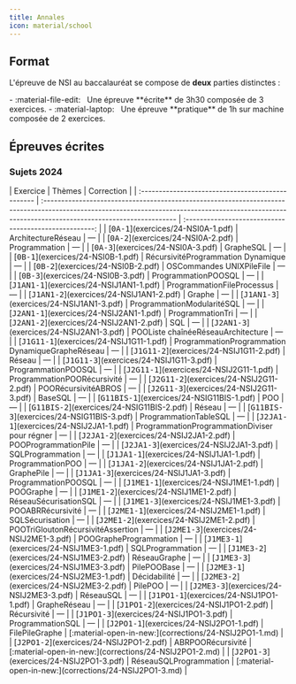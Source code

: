 ```yaml
---
title: Annales
icon: material/school
---
```


## Format

L'épreuve de NSI au baccalauréat se compose de **deux** parties distinctes :

<div class="grid cards" markdown>
- :material-file-edit: &nbsp; Une épreuve **écrite** de 3h30 composée de 3 exercices.
- :material-laptop: &nbsp; Une épreuve **pratique** de 1h sur machine composée de 2 exercices.
</div>

## Épreuves écrites

### Sujets 2024

<div class="center-table" markdown>
| Exercice                                          | Thèmes                                                                                                                                                                                             |                       Correction                       |
| :------------------------------------------------ | :------------------------------------------------------------------------------------------------------------------------------------------------------------------------------------------------- | :----------------------------------------------------: |
| [<tt>0A-1</tt>](exercices/24-NSI0A-1.pdf)         | <span class="tags-container"><span class="tag">Architecture</span><span class="tag">Réseau</span></span>                                                                                           |                           —                            |
| [<tt>0A-2</tt>](exercices/24-NSI0A-2.pdf)         | <span class="tags-container"><span class="tag">Programmation</span></span>                                                                                                                         |                           —                            |
| [<tt>0A-3</tt>](exercices/24-NSI0A-3.pdf)         | <span class="tags-container"><span class="tag">Graphe</span><span class="tag">SQL</span></span>                                                                                                    |                           —                            |
| [<tt>0B-1</tt>](exercices/24-NSI0B-1.pdf)         | <span class="tags-container"><span class="tag">Récursivité</span><span class="tag">Programmation Dynamique</span></span>                                                                           |                           —                            |
| [<tt>0B-2</tt>](exercices/24-NSI0B-2.pdf)         | <span class="tags-container"><span class="tag">OS</span><span class="tag">Commandes UNIX</span><span class="tag">Pile</span><span class="tag">File</span></span>                                   |                           —                            |
| [<tt>0B-3</tt>](exercices/24-NSI0B-3.pdf)         | <span class="tags-container"><span class="tag">Programmation</span><span class="tag">POO</span><span class="tag">SQL</span></span>                                                                 |                           —                            |
| [<tt>J1AN1-1</tt>](exercices/24-NSIJ1AN1-1.pdf)   | <span class="tags-container"><span class="tag">Programmation</span><span class="tag">File</span><span class="tag">Processus</span></span>                                                          |                           —                            |
| [<tt>J1AN1-2</tt>](exercices/24-NSIJ1AN1-2.pdf)   | <span class="tags-container"><span class="tag">Graphe</span></span>                                                                                                                                |                           —                            |
| [<tt>J1AN1-3</tt>](exercices/24-NSIJ1AN1-3.pdf)   | <span class="tags-container"><span class="tag">Programmation</span><span class="tag">Modularité</span><span class="tag">SQL</span></span>                                                          |                           —                            |
| [<tt>J2AN1-1</tt>](exercices/24-NSIJ2AN1-1.pdf)   | <span class="tags-container"><span class="tag">Programmation</span><span class="tag">Tri</span></span>                                                                                             |                           —                            |
| [<tt>J2AN1-2</tt>](exercices/24-NSIJ2AN1-2.pdf)   | <span class="tags-container"><span class="tag">SQL</span></span>                                                                                                                                   |                           —                            |
| [<tt>J2AN1-3</tt>](exercices/24-NSIJ2AN1-3.pdf)   | <span class="tags-container"><span class="tag">POO</span><span class="tag">Liste chaînée</span><span class="tag">Réseau</span><span class="tag">Architecture</span></span>                         |                           —                            |
| [<tt>J1G11-1</tt>](exercices/24-NSIJ1G11-1.pdf)   | <span class="tags-container"><span class="tag">Programmation</span><span class="tag">Programmation Dynamique</span><span class="tag">Graphe</span><span class="tag">Réseau</span></span>           |                           —                            |
| [<tt>J1G11-2</tt>](exercices/24-NSIJ1G11-2.pdf)   | <span class="tags-container"><span class="tag">Réseau</span></span>                                                                                                                                |                           —                            |
| [<tt>J1G11-3</tt>](exercices/24-NSIJ1G11-3.pdf)   | <span class="tags-container"><span class="tag">Programmation</span><span class="tag">POO</span><span class="tag">SQL</span></span>                                                                 |                           —                            |
| [<tt>J2G11-1</tt>](exercices/24-NSIJ2G11-1.pdf)   | <span class="tags-container"><span class="tag">Programmation</span><span class="tag">POO</span><span class="tag">Récursivité</span></span>                                                         |                           —                            |
| [<tt>J2G11-2</tt>](exercices/24-NSIJ2G11-2.pdf)   | <span class="tags-container"><span class="tag">POO</span><span class="tag">Récursivité</span><span class="tag">ABR</span><span class="tag">OS</span></span>                                        |                           —                            |
| [<tt>J2G11-3</tt>](exercices/24-NSIJ2G11-3.pdf)   | <span class="tags-container"><span class="tag">Base</span><span class="tag">SQL</span></span>                                                                                                      |                           —                            |
| [<tt>G11BIS-1</tt>](exercices/24-NSIG11BIS-1.pdf) | <span class="tags-container"><span class="tag">POO</span></span>                                                                                                                                   |                           —                            |
| [<tt>G11BIS-2</tt>](exercices/24-NSIG11BIS-2.pdf) | <span class="tags-container"><span class="tag">Réseau</span></span>                                                                                                                                |                           —                            |
| [<tt>G11BIS-3</tt>](exercices/24-NSIG11BIS-3.pdf) | <span class="tags-container"><span class="tag">Programmation</span><span class="tag">Table</span><span class="tag">SQL</span></span>                                                               |                           —                            |
| [<tt>J2JA1-1</tt>](exercices/24-NSIJ2JA1-1.pdf)   | <span class="tags-container"><span class="tag">Programmation</span><span class="tag">Programmation</span><span class="tag">Diviser pour régner</span></span>                                       |                           —                            |
| [<tt>J2JA1-2</tt>](exercices/24-NSIJ2JA1-2.pdf)   | <span class="tags-container"><span class="tag">POO</span><span class="tag">Programmation</span><span class="tag">Pile</span></span>                                                                |                           —                            |
| [<tt>J2JA1-3</tt>](exercices/24-NSIJ2JA1-3.pdf)   | <span class="tags-container"><span class="tag">SQL</span><span class="tag">Programmation</span></span>                                                                                             |                           —                            |
| [<tt>J1JA1-1</tt>](exercices/24-NSIJ1JA1-1.pdf)   | <span class="tags-container"><span class="tag">Programmation</span><span class="tag">POO</span></span>                                                                                             |                           —                            |
| [<tt>J1JA1-2</tt>](exercices/24-NSIJ1JA1-2.pdf)   | <span class="tags-container"><span class="tag">Graphe</span><span class="tag">Pile</span></span>                                                                                                   |                           —                            |
| [<tt>J1JA1-3</tt>](exercices/24-NSIJ1JA1-3.pdf)   | <span class="tags-container"><span class="tag">Programmation</span><span class="tag">POO</span><span class="tag">SQL</span></span>                                                                 |                           —                            |
| [<tt>J1ME1-1</tt>](exercices/24-NSIJ1ME1-1.pdf)   | <span class="tags-container"><span class="tag">POO</span><span class="tag">Graphe</span></span>                                                                                                    |                           —                            |
| [<tt>J1ME1-2</tt>](exercices/24-NSIJ1ME1-2.pdf)   | <span class="tags-container"><span class="tag">Réseau</span><span class="tag">Sécurisation</span><span class="tag">SQL</span></span>                                                               |                           —                            |
| [<tt>J1ME1-3</tt>](exercices/24-NSIJ1ME1-3.pdf)   | <span class="tags-container"><span class="tag">POO</span><span class="tag">ABR</span><span class="tag">Récursivité</span></span>                                                                   |                           —                            |
| [<tt>J2ME1-1</tt>](exercices/24-NSIJ2ME1-1.pdf)   | <span class="tags-container"><span class="tag">SQL</span><span class="tag">Sécurisation</span></span>                                                                                              |                           —                            |
| [<tt>J2ME1-2</tt>](exercices/24-NSIJ2ME1-2.pdf)   | <span class="tags-container"><span class="tag">POO</span><span class="tag">Tri</span><span class="tag">Glouton</span><span class="tag">Récursivité</span><span class="tag">Assertion</span></span> |                           —                            |
| [<tt>J2ME1-3</tt>](exercices/24-NSIJ2ME1-3.pdf)   | <span class="tags-container"><span class="tag">POO</span><span class="tag">Graphe</span><span class="tag">Programmation</span></span>                                                              |                           —                            |
| [<tt>J1ME3-1</tt>](exercices/24-NSIJ1ME3-1.pdf)   | <span class="tags-container"><span class="tag">SQL</span><span class="tag">Programmation</span></span>                                                                                             |                           —                            |
| [<tt>J1ME3-2</tt>](exercices/24-NSIJ1ME3-2.pdf)   | <span class="tags-container"><span class="tag">Réseau</span><span class="tag">Graphe</span></span>                                                                                                 |                           —                            |
| [<tt>J1ME3-3</tt>](exercices/24-NSIJ1ME3-3.pdf)   | <span class="tags-container"><span class="tag">Pile</span><span class="tag">POO</span><span class="tag">Base</span></span>                                                                         |                           —                            |
| [<tt>J2ME3-1</tt>](exercices/24-NSIJ2ME3-1.pdf)   | <span class="tags-container"><span class="tag">Décidabilité</span></span>                                                                                                                          |                           —                            |
| [<tt>J2ME3-2</tt>](exercices/24-NSIJ2ME3-2.pdf)   | <span class="tags-container"><span class="tag">Pile</span><span class="tag">POO</span></span>                                                                                                      |                           —                            |
| [<tt>J2ME3-3</tt>](exercices/24-NSIJ2ME3-3.pdf)   | <span class="tags-container"><span class="tag">Réseau</span><span class="tag">SQL</span></span>                                                                                                    |                           —                            |
| [<tt>J1PO1-1</tt>](exercices/24-NSIJ1PO1-1.pdf)   | <span class="tags-container"><span class="tag">Graphe</span><span class="tag">Réseau</span></span>                                                                                                 |                           —                            |
| [<tt>J1PO1-2</tt>](exercices/24-NSIJ1PO1-2.pdf)   | <span class="tags-container"><span class="tag">Récursivité</span></span>                                                                                                                           |                           —                            |
| [<tt>J1PO1-3</tt>](exercices/24-NSIJ1PO1-3.pdf)   | <span class="tags-container"><span class="tag">Programmation</span><span class="tag">SQL</span></span>                                                                                             |                           —                            |
| [<tt>J2PO1-1</tt>](exercices/24-NSIJ2PO1-1.pdf)   | <span class="tags-container"><span class="tag">File</span><span class="tag">Pile</span><span class="tag">Graphe</span></span>                                                                      | [:material-open-in-new:](corrections/24-NSIJ2PO1-1.md) |
| [<tt>J2PO1-2</tt>](exercices/24-NSIJ2PO1-2.pdf)   | <span class="tags-container"><span class="tag">ABR</span><span class="tag">POO</span><span class="tag">Récursivité</span></span>                                                                   | [:material-open-in-new:](corrections/24-NSIJ2PO1-2.md) |
| [<tt>J2PO1-3</tt>](exercices/24-NSIJ2PO1-3.pdf)   | <span class="tags-container"><span class="tag">Réseau</span><span class="tag">SQL</span><span class="tag">Programmation</span></span>                                                              | [:material-open-in-new:](corrections/24-NSIJ2PO1-3.md) |
</div>

<!-- <div class="center" markdown="span">
[:fontawesome-solid-paper-plane: &nbsp;  Envoyer le projet](#){  .md-button }
</div> -->

